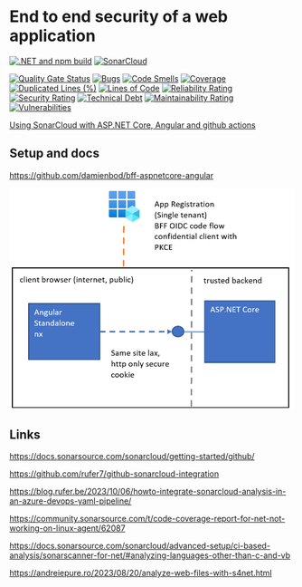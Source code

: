 # End to end security of a web application

[![.NET and npm build](https://github.com/damienbod/EndToEndSecurity/actions/workflows/dotnet.yml/badge.svg)](https://github.com/damienbod/EndToEndSecurity/actions/workflows/dotnet.yml)
[![SonarCloud](https://github.com/damienbod/EndToEndSecurity/actions/workflows/sonarbuild.yml/badge.svg)](https://github.com/damienbod/EndToEndSecurity/actions/workflows/sonarbuild.yml)

[![Quality Gate Status](https://sonarcloud.io/api/project_badges/measure?project=damienbod_EndToEndSecurity&metric=alert_status)](https://sonarcloud.io/summary/overall?id=damienbod_EndToEndSecurity)
[![Bugs](https://sonarcloud.io/api/project_badges/measure?project=damienbod_EndToEndSecurity&metric=bugs)](https://sonarcloud.io/summary/overall?id=damienbod_EndToEndSecurity)
[![Code Smells](https://sonarcloud.io/api/project_badges/measure?project=damienbod_EndToEndSecurity&metric=code_smells)](https://sonarcloud.io/summary/overall?id=damienbod_EndToEndSecurity)
[![Coverage](https://sonarcloud.io/api/project_badges/measure?project=damienbod_EndToEndSecurity&metric=coverage)](https://sonarcloud.io/summary/overall?id=damienbod_EndToEndSecurity)
[![Duplicated Lines (%)](https://sonarcloud.io/api/project_badges/measure?project=damienbod_EndToEndSecurity&metric=duplicated_lines_density)](https://sonarcloud.io/summary/overall?id=damienbod_EndToEndSecurity)
[![Lines of Code](https://sonarcloud.io/api/project_badges/measure?project=damienbod_EndToEndSecurity&metric=ncloc)](https://sonarcloud.io/summary/overall?id=damienbod_EndToEndSecurity)
[![Reliability Rating](https://sonarcloud.io/api/project_badges/measure?project=damienbod_EndToEndSecurity&metric=reliability_rating)](https://sonarcloud.io/summary/overall?id=damienbod_EndToEndSecurity)
[![Security Rating](https://sonarcloud.io/api/project_badges/measure?project=damienbod_EndToEndSecurity&metric=security_rating)](https://sonarcloud.io/summary/overall?id=damienbod_EndToEndSecurity)
[![Technical Debt](https://sonarcloud.io/api/project_badges/measure?project=damienbod_EndToEndSecurity&metric=sqale_index)](https://sonarcloud.io/summary/overall?id=damienbod_EndToEndSecurity)
[![Maintainability Rating](https://sonarcloud.io/api/project_badges/measure?project=damienbod_EndToEndSecurity&metric=sqale_rating)](https://sonarcloud.io/summary/overall?id=damienbod_EndToEndSecurity)
[![Vulnerabilities](https://sonarcloud.io/api/project_badges/measure?project=damienbod_EndToEndSecurity&metric=vulnerabilities)](https://sonarcloud.io/summary/overall?id=damienbod_EndToEndSecurity)

[Using SonarCloud with ASP.NET Core, Angular and github actions](https://damienbod.com/2024/05/13/using-sonarcloud-with-asp-net-core-angular-and-github-actions/)

## Setup and docs

https://github.com/damienbod/bff-aspnetcore-angular

![BFF production](https://github.com/damienbod/EndToEndSecurity/blob/main/images/bff-arch-production_01.png)

## Links

https://docs.sonarsource.com/sonarcloud/getting-started/github/
  
https://github.com/rufer7/github-sonarcloud-integration

https://blog.rufer.be/2023/10/06/howto-integrate-sonarcloud-analysis-in-an-azure-devops-yaml-pipeline/

https://community.sonarsource.com/t/code-coverage-report-for-net-not-working-on-linux-agent/62087

https://docs.sonarsource.com/sonarcloud/advanced-setup/ci-based-analysis/sonarscanner-for-net/#analyzing-languages-other-than-c-and-vb

https://andreiepure.ro/2023/08/20/analyze-web-files-with-s4net.html

